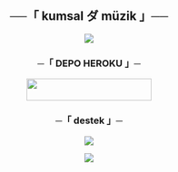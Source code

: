 <h2 align="center">
    ──「 kumsal ダ müzik 」──
</h2>

<p align="center">
  <img src="https://graph.org/file/e53c0c8694e3ddbccdc9d.jpg">
</p>



<h3 align="center">
    ─「 DEPO HEROKU 」─
</h3>

<p align="center"><a href="https://www.google.com/url?sa=t&source=web&rct=j&opi=89978449&url=https://railway.app/"> <img src="https://img.shields.io/badge/heroku%20%20-black?style=for-the-badge&logo=heroku" width="220" height="38.45"/></a></p>

<h3 align="center">
    ─「 destek 」─
</h3>

<p align="center">
<a href="https://telegram.me/kumsalmuzikk"><img src="https://img.shields.io/badge/-Support%20Group-blue.svg?style=for-the-badge&logo=Telegram"></a>
</p>

<p align="center">
<a href="https://t.me/kumsaldestekkanal"><img src="https://img.shields.io/badge/-destek%20kanal-blue.svg?style=for-the-badge&logo=Telegram"></a>
</p>
